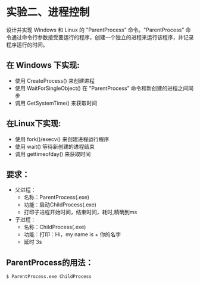 # 实验二、进程控制

设计并实现 Windows 和 Linux 的 "ParentProcess” 命令。"ParentProcess” 命令通过命令行参数接受要运行的程序，创建一个独立的进程来运行该程序，并记录程序运行的时间。

## 在 Windows 下实现:

- 使用 CreateProcess() 来创建进程
- 使用 WaitForSingleObject() 在 "ParentProcess” 命令和新创建的进程之间同步
- 调用 GetSystemTime() 来获取时间

## 在Linux下实现:

- 使用 fork()/execv() 来创建进程运行程序
- 使用 wait() 等待新创建的进程结束
- 调用 gettimeofday() 来获取时间

## 要求：

- 父进程：
  - 名称：ParentProcess(.exe)
  - 功能：启动ChildProcess(.exe)
  - 打印子进程开始时间，结束时间，耗时,精确到ms
- 子进程：
  - 名称：ChildProcess(.exe)
  - 功能：打印：Hi，my name is + 你的名字
  - 延时 3s

## ParentProcess的用法：

```
$ ParentProcess.exe ChildProcess
```
